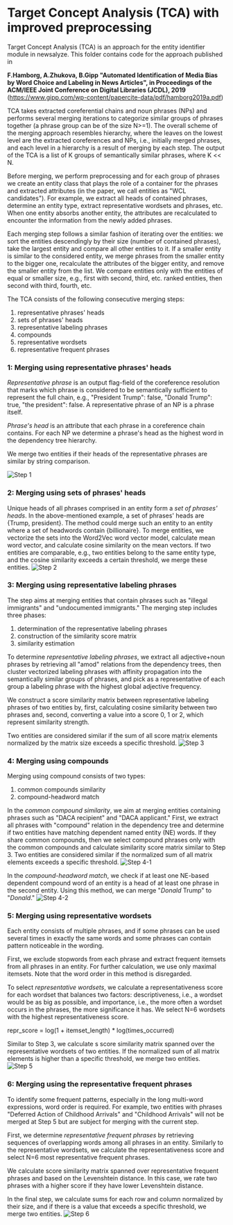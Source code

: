 # Target Concept Analysis (TCA) with improved preprocessing


Target Concept Analysis (TCA) is an approach for the entity identifier module in newsalyze. 
This folder contains code for the approach published in 

**F.Hamborg, A.Zhukova, B.Gipp "Automated Identification of Media Bias 
by Word Choice and Labeling in News Articles",  in Proceedings of the ACM/IEEE Joint Conference on Digital Libraries (JCDL), 2019**
(https://www.gipp.com/wp-content/papercite-data/pdf/hamborg2019a.pdf)

TCA takes extracted coreferential chains and noun phrases (NPs) and performs several merging iterations to categorize similar groups of phrases together 
(a phrase group can be of the size N>=1). The overall scheme of the merging approach resembles hierarchy, where the leaves on the lowest level are the extracted
coreferences and NPs, i.e., initially merged phrases, and each level in a hierarchy is a result of merging by each step. The output of the TCA is a 
list of K groups of semantically similar phrases, where K << N.

Before merging, we perform preprocessing and for each group of phrases we create an entity class that plays the role of a container for the 
phrases and extracted attributes (in the paper, we call entities as "WCL candidates"). For example, we extract all heads of contained phrases, determine an entity type, 
extract representative wordsets and phrases, etc. When one entity absorbs another entity, the attributes are recalculated to encounter the information
from the newly added phrases.

Each merging step follows a similar fashion of iterating over the entities: we sort the entities descendingly by their size (number of contained phrases), take the largest entity
and compare all other entities to it. If a smaller entity is similar to the considered entity, we merge phrases from the smaller entity to the bigger one, 
recalculate the attributes of the bigger entity, and remove the smaller entity from the list. We compare entities only with the entities of equal or smaller size, 
e.g., first with second, third, etc. ranked entities, then second with third, fourth, etc. 

The TCA consists of the following consecutive merging steps:
1) representative phrases' heads
2) sets of phrases' heads
3) representative labeling phrases
4) compounds
3) representative wordsets
4) representative frequent phrases


### 1: Merging using representative phrases' heads
_Representative phrase_ is an output flag-field of the coreference resolution that marks which phrase is considered to be semantically 
sufficient to represent the full chain, e.g., "President Trump": false, "Donald Trump": true, "the president": false. A representative phrase of an NP
is a phrase itself.

_Phrase's head_ is an attribute that each phrase in a coreference chain contains. For each NP we determine a phrase's head as the highest word in the dependency tree hierarchy.

We merge two entities if their heads of the representative phrases are similar by string comparison.

![Step 1](http://dke.uni-wuppertal.de/fileadmin/Abteilung/MT/projects/Media_Bias_Analysis/Step1.png)


### 2: Merging using sets of phrases' heads
Unique heads of all phrases comprised in an entity form a _set of phrases' heads_. In the above-mentioned example, a set of phrases' heads are {Trump, president}. The method could merge 
such an entity to an entity where a set of headwords contain {billionaire}. 
To merge entities, we vectorize the sets into the Word2Vec word vector model, calculate mean word vector, and calculate cosine similarity on the mean vectors. 
If two entities are comparable, e.g., two entities belong to the same entity type, and the cosine similarity exceeds a certain threshold, we merge these entities. 
![Step 2](http://dke.uni-wuppertal.de/fileadmin/Abteilung/MT/projects/Media_Bias_Analysis/Step2.png)


### 3: Merging using representative labeling phrases
The step aims at merging entities that contain phrases such as "illegal immigrants" and "undocumented immigrants."
The merging step includes three phases: 
1) determination of the representative labeling phrases 
2) construction of the similarity score matrix 
3) similarity estimation 

To determine _representative labeling phrases_, we extract all adjective+noun phrases by retrieving all "amod" relations from the dependency trees,
 then cluster vectorized labeling phrases with affinity propagation into the semantically similar groups of phrases, and pick as a representative of each group 
a labeling phrase with the highest global adjective frequency. 
 
We construct a score similarity matrix between representative labeling phrases of two entities by, first, calculating cosine similarity between two phrases 
and, second, converting a value into a score 0, 1 or 2, which represent similarity strength. 

Two entities are considered similar if the sum of all score matrix elements normalized by the matrix size exceeds a specific threshold. 
![Step 3](http://dke.uni-wuppertal.de/fileadmin/Abteilung/MT/projects/Media_Bias_Analysis/Step3.png)


### 4: Merging using compounds

Merging using compound consists of two types:
1) common compounds similarity
2) compound-headword match

In the _common compound similarity_, we aim at merging entities containing phrases such as "DACA recipient" and "DACA applicant." First, we extract all phrases with "compound" relation in the dependency tree and determine if two entities have 
matching dependent named entity (NE) words. If they share common compounds, then we select compound phrases only with the common compounds and calculate
similarity score matrix similar to Step 3. Two entities are considered similar if the normalized sum of all matrix elements exceeds a specific threshold.
![Step 4-1](http://dke.uni-wuppertal.de/fileadmin/Abteilung/MT/projects/Media_Bias_Analysis/Step4-1.png)

In the _compound-headword match_, we check if at least one NE-based dependent compound word of an entity is a head of at least one phrase in the second entity.
Using this method, we can merge "_Donald_ Trump" to "_Donald_."
![Step 4-2](http://dke.uni-wuppertal.de/fileadmin/Abteilung/MT/projects/Media_Bias_Analysis/Step4-2.png)


### 5: Merging using representative wordsets
Each entity consists of multiple phrases, and if some phrases can be used several times in exactly the same words and some phrases can contain pattern noticeable in the wording. 

First, we exclude stopwords from each phrase and extract frequent itemsets from all phrases in an entity. For further calculation, we
use only maximal itemsets. Note that the word order in this method is disregarded.

To select _representative wordsets_, we calculate a representativeness score for each wordset that balances two factors: descriptiveness, i.e., a wordset would be as 
big as possible, and importance, i.e., the more often a wordset occurs in the phrases, the more significance it has. We select N=6 wordsets 
with the highest representativeness score. 

repr_score =  log(1 + itemset_length) * log(times_occurred)

Similar to Step 3, we calculate s score similarity matrix spanned over the representative wordsets of two entities. If the normalized sum 
of all matrix elements is higher than a specific threshold, we merge two entities.
![Step 5](http://dke.uni-wuppertal.de/fileadmin/Abteilung/MT/projects/Media_Bias_Analysis/Step5.png)
 
 ### 6: Merging using the representative frequent phrases
 To identify some frequent patterns, especially in the long multi-word expressions, word order is required. For example, two entities with phrases 
 "Deferred Action of Childhood Arrivals" and "Childhood Arrivals" will not be merged at Step 5 but are subject for merging with the current step.
 
 First, we determine _representative frequent phrases_ by retrieving sequences of overlapping words among all phrases in an entity.
Similarly to the representative wordsets, we calculate the representativeness score and select N=6 most representative frequent phrases.
 
We calculate score similarity matrix spanned over representative frequent phrases and based on the Levenshtein distance.
In this case, we rate two phrases with a higher score if they have lower Levenshtein distance. 

In the final step, we calculate sums for each row and column normalized by their size, and if there is a value that exceeds a specific threshold, we merge 
two entities.
![Step 6](http://dke.uni-wuppertal.de/fileadmin/Abteilung/MT/projects/Media_Bias_Analysis/Step6.png)
